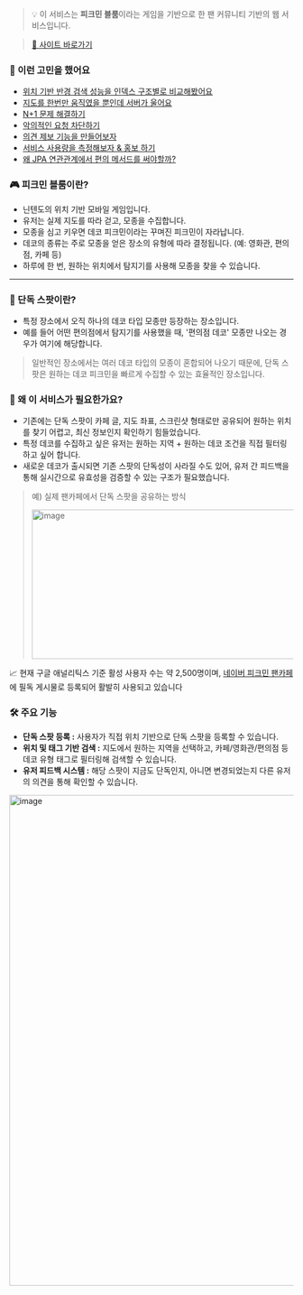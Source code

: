 

> 💡 이 서비스는 **피크민 블룸**이라는 게임을 기반으로 한 팬 커뮤니티 기반의 웹 서비스입니다. 

> [🔗 사이트 바로가기](https://pikonlyspot.com/)

### 🧠 이런 고민을 했어요
- [위치 기반 반경 검색 성능을 인덱스 구조별로 비교해봤어요](https://www.notion.so/22011869caca80b1af8af5cb78255149?v=21b11869caca80d2b2e6000c266c30af&source=copy_link)
- [지도를 한번만 움직였을 뿐인데 서버가 울어요](https://www.notion.so/22b11869caca8065bd83d8ad6aef52a8?v=21b11869caca80d2b2e6000c266c30af&source=copy_link)
- [N+1 문제 해결하기](https://www.notion.so/N-1-22611869caca806bad77c349419d036b?v=21b11869caca80d2b2e6000c266c30af&source=copy_link)
- [악의적인 요청 차단하기](https://www.notion.so/22d11869caca8007b7bbfc95f4131d4e?v=21b11869caca80d2b2e6000c266c30af&source=copy_link)
- [의견 제보 기능을 만들어보자](https://www.notion.so/Github-22d11869caca80b1acedfb23f58bea3f?v=21b11869caca80d2b2e6000c266c30af&source=copy_link)
- [서비스 사용량을 측정해보자 & 홍보 하기](https://www.notion.so/22f11869caca80238ce0e4691ccc5d2d?v=21b11869caca80d2b2e6000c266c30af&source=copy_link)
- [왜 JPA 연관관계에서 편의 메서드를 써야할까?](https://www.notion.so/JPA-JPA-22b11869caca80799087fdcc80eea461?v=21b11869caca80d2b2e6000c266c30af&source=copy_link)


### 🎮 피크민 블룸이란?

- 닌텐도의 위치 기반 모바일 게임입니다.
- 유저는 실제 지도를 따라 걷고, 모종을 수집합니다.
- 모종을 심고 키우면 데코 피크민이라는 꾸며진 피크민이 자라납니다.
- 데코의 종류는 주로 모종을 얻은 장소의 유형에 따라 결정됩니다. (예: 영화관, 편의점, 카페 등)
- 하루에 한 번, 원하는 위치에서 탐지기를 사용해 모종을 찾을 수 있습니다.

---

### 🌟 단독 스팟이란?

- 특정 장소에서 오직 하나의 데코 타입 모종만 등장하는 장소입니다.
- 예를 들어 어떤 편의점에서 탐지기를 사용했을 때, '편의점 데코' 모종만 나오는 경우가 여기에 해당합니다.

> 일반적인 장소에서는 여러 데코 타입의 모종이 혼합되어 나오기 때문에, 단독 스팟은 원하는 데코 피크민을 빠르게 수집할 수 있는 효율적인 장소입니다.
> 

### 🤔 왜 이 서비스가 필요한가요?

- 기존에는 단독 스팟이 카페 글, 지도 좌표, 스크린샷 형태로만 공유되어 원하는 위치를 찾기 어렵고, 최신 정보인지 확인하기 힘들었습니다.
- 특정 데코를 수집하고 싶은 유저는 원하는 지역 + 원하는 데코 조건을 직접 필터링하고 싶어 합니다.
- 새로운 데코가 출시되면 기존 스팟의 단독성이 사라질 수도 있어, 유저 간 피드백을 통해 실시간으로 유효성을 검증할 수 있는 구조가 필요했습니다.

> 예) 실제  팬카페에서 단독 스팟을 공유하는 방식
> 
> 
> <img width="925" height="265" alt="image" src="https://github.com/user-attachments/assets/2f57a64e-6e3f-481c-be9a-ca276faf7ff8" />

> 

📈 현재 구글 애널리틱스 기준 활성 사용자 수는 약 2,500명이며, [네이버 피크민 팬카페](https://cafe.naver.com/pikmins?iframe_url_utf8=%2FArticleRead.nhn%253Fclubid%3D30588265%2526articleid%3D369383%2526commentFocus%3Dtrue)에 필독 게시물로 등록되어 활발히 사용되고 있습니다



### 🛠️ 주요 기능

- **단독 스팟 등록 :** 사용자가 직접 위치 기반으로 단독 스팟을 등록할 수 있습니다.
- **위치 및 태그 기반 검색 :** 지도에서 원하는 지역을 선택하고, 카페/영화관/편의점 등 데코 유형 태그로 필터링해 검색할 수 있습니다.
- **유저 피드백 시스템 :** 해당 스팟이 지금도 단독인지, 아니면 변경되었는지 다른 유저의 의견을 통해 확인할 수 있습니다.
<img width="1912" height="870" alt="image" src="https://github.com/user-attachments/assets/7ec42bfb-3251-4c8d-9644-f3ef11c7bfbf" />

